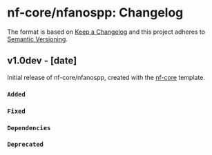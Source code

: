 # nf-core/nfanospp: Changelog

The format is based on [Keep a Changelog](https://keepachangelog.com/en/1.0.0/)
and this project adheres to [Semantic Versioning](https://semver.org/spec/v2.0.0.html).

## v1.0dev - [date]

Initial release of nf-core/nfanospp, created with the [nf-core](https://nf-co.re/) template.

### `Added`

### `Fixed`

### `Dependencies`

### `Deprecated`
